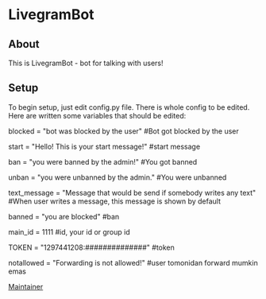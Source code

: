 # LivegramBot

## About
This is LivegramBot - bot for talking with users!

## Setup
To begin setup, just edit config.py file. There is whole config to be edited. Here are written some variables that should be edited:

blocked = "bot was blocked by the user" #Bot got blocked by the user

start = "Hello! This is your start message!" #start message

ban = "you were banned by the admin!" #You got banned

unban = "you were unbanned by the admin." #You were unbanned

text_message = "Message that would be send if somebody writes any text"  #When user writes a message, this message is shown by default

banned = "you are blocked" #ban

main_id = 1111 #id, your id or group id

TOKEN = "1297441208:##############" #token

notallowed = "Forwarding is not allowed!" #user tomonidan forward mumkin emas

[Maintainer](https://t.me/coder2020)
